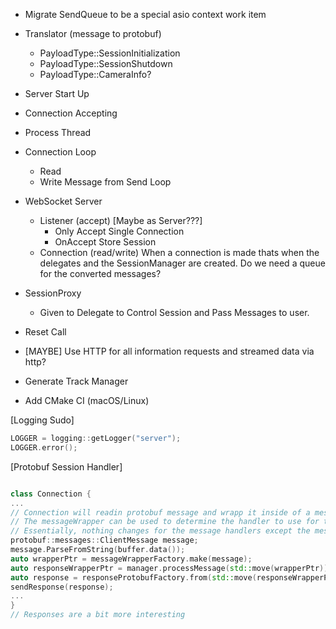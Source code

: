 - Migrate SendQueue to be a special asio context work item 
- Translator (message to protobuf)
  - PayloadType::SessionInitialization 
  - PayloadType::SessionShutdown
  - PayloadType::CameraInfo?
  
- Server Start Up
- Connection Accepting
- Process Thread
- Connection Loop 
  - Read
  - Write Message from Send Loop

- WebSocket Server
    - Listener (accept) [Maybe as Server???]
        - Only Accept Single Connection
        - OnAccept Store Session
    - Connection (read/write)
        When a connection is made thats when the delegates 
        and the SessionManager are created.
        Do we need a queue for the converted messages?

- SessionProxy
  - Given to Delegate to Control Session and Pass Messages to user.

- Reset Call
- [MAYBE] Use HTTP for all information requests and streamed data via http?
- Generate Track Manager
- Add CMake CI (macOS/Linux)

[Logging Sudo]
``` c++
LOGGER = logging::getLogger("server");
LOGGER.error();

```
[Protobuf Session Handler]
```c++

class Connection {
...
// Connection will readin protobuf message and wrapp it inside of a message wrapper
// The messageWrapper can be used to determine the handler to use for the message.
// Essentially, nothing changes for the message handlers except the messages become message wrappers
protobuf::messages::ClientMessage message;
message.ParseFromString(buffer.data());
auto wrapperPtr = messageWrapperFactory.make(message);
auto responseWrapperPtr = manager.processMessage(std::move(wrapperPtr));
auto response = responseProtobufFactory.from(std::move(responseWrapperPtr));
sendResponse(response);
...
}
// Responses are a bit more interesting 

```
